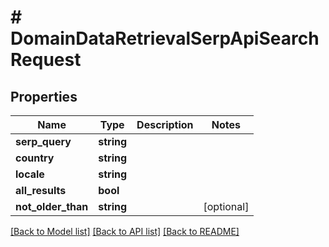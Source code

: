 # # DomainDataRetrievalSerpApiSearchRequest

## Properties

Name | Type | Description | Notes
------------ | ------------- | ------------- | -------------
**serp_query** | **string** |  |
**country** | **string** |  |
**locale** | **string** |  |
**all_results** | **bool** |  |
**not_older_than** | **string** |  | [optional]

[[Back to Model list]](../../README.md#models) [[Back to API list]](../../README.md#endpoints) [[Back to README]](../../README.md)
